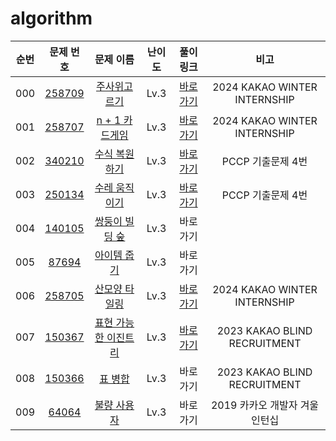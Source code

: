 # algorithm

| 순번  |                                                 문제 번호                                                 |                                                   문제 이름                                                    | 난이도  |                                 풀이 링크                                  |              비고              |
|:---:|:-----------------------------------------------------------------------------------------------------:|:----------------------------------------------------------------------------------------------------------:|:----:|:----------------------------------------------------------------------:|:----------------------------:|
| 000 | <a href="https://school.programmers.co.kr/learn/courses/30/lessons/258709" target="_blank">258709</a> |   <a href="https://school.programmers.co.kr/learn/courses/30/lessons/258709" target="_blank">주사위고르기</a>    | Lv.3 | <a href="./solve/src/pg258709/Solution.java" target="_blank">바로 가기</a> | 2024 KAKAO WINTER INTERNSHIP |
| 001 | <a href="https://school.programmers.co.kr/learn/courses/30/lessons/258707" target="_blank">258707</a> | <a href="https://school.programmers.co.kr/learn/courses/30/lessons/258707" target="_blank">n + 1 카드게임</a>  | Lv.3 | <a href="./solve/src/pg258707/Solution.java" target="_blank">바로 가기</a> | 2024 KAKAO WINTER INTERNSHIP |
| 002 | <a href="https://school.programmers.co.kr/learn/courses/30/lessons/340210" target="_blank">340210</a> |   <a href="https://school.programmers.co.kr/learn/courses/30/lessons/340210" target="_blank">수식 복원하기</a>   | Lv.3 | <a href="./solve/src/pg340210/Solution.java" target="_blank">바로 가기</a> |         PCCP 기출문제 4번         |
| 003 | <a href="https://school.programmers.co.kr/learn/courses/30/lessons/250134" target="_blank">250134</a> |   <a href="https://school.programmers.co.kr/learn/courses/30/lessons/250134" target="_blank">수레 움직이기</a>   | Lv.3 | <a href="./solve/src/pg250134/Solution.java" target="_blank">바로 가기</a> |         PCCP 기출문제 4번         |
| 004 | <a href="https://school.programmers.co.kr/learn/courses/30/lessons/140105" target="_blank">140105</a> |  <a href="https://school.programmers.co.kr/learn/courses/30/lessons/140105" target="_blank">쌍둥이 빌딩 숲</a>   | Lv.3 |                              <a>바로 가기</a>                              |                              |
| 005 |  <a href="https://school.programmers.co.kr/learn/courses/30/lessons/87694" target="_blank">87694</a>  |    <a href="https://school.programmers.co.kr/learn/courses/30/lessons/87694" target="_blank">아이템 줍기</a>    | Lv.3 |                              <a>바로 가기</a>                              |                              |
| 006 | <a href="https://school.programmers.co.kr/learn/courses/30/lessons/258705" target="_blank">258705</a> |   <a href="https://school.programmers.co.kr/learn/courses/30/lessons/258705" target="_blank">산모양 타일링</a>   | Lv.3 | <a href="./solve/src/pg258705/Solution.java" target="_blank">바로 가기</a> | 2024 KAKAO WINTER INTERNSHIP |
| 007 | <a href="https://school.programmers.co.kr/learn/courses/30/lessons/150367" target="_blank">150367</a> | <a href="https://school.programmers.co.kr/learn/courses/30/lessons/150367" target="_blank">표현 가능한 이진트리</a> | Lv.3 | <a href="./solve/src/pg150367/Solution.java" target="_blank">바로 가기</a> | 2023 KAKAO BLIND RECRUITMENT |
| 008 | <a href="https://school.programmers.co.kr/learn/courses/30/lessons/150366" target="_blank">150366</a> |    <a href="https://school.programmers.co.kr/learn/courses/30/lessons/150366" target="_blank">표 병합</a>     | Lv.3 |                              <a>바로 가기</a>                              | 2023 KAKAO BLIND RECRUITMENT |
| 009 |  <a href="https://school.programmers.co.kr/learn/courses/30/lessons/64064" target="_blank">64064</a>  |    <a href="https://school.programmers.co.kr/learn/courses/30/lessons/64064" target="_blank">불량 사용자</a>    | Lv.3 |                              <a>바로 가기</a>                              |     2019 카카오 개발자 겨울 인턴십      |

[//]: # (|000|<a href="https://www.acmicpc.net/problem/18258" target="_blank">18258</a>|<a href="https://www.acmicpc.net/problem/18258" target="_blank">큐 2</a>|<img height="25px" width="25px" src="https://static.solved.ac/tier_small/7.svg"/>|<a href="./../../solution/data_structure/18258" target="_blank">바로 가기</a>|)
